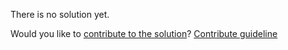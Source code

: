 
There is no solution yet.

Would you like to [contribute to the solution](https://github.com/BFEdev/BFE.dev-solutions/blob/main/problem/implement-bigint-subtraction-with-sign_en.md)? [Contribute guideline](https://github.com/BFEdev/BFE.dev-solutions#how-to-contribute)
